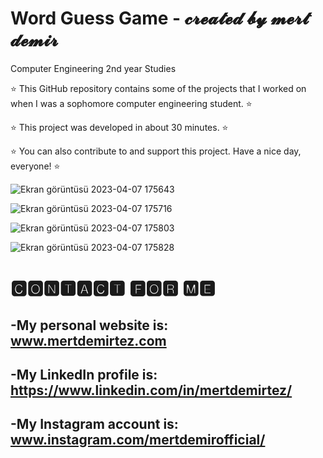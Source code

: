# Word Guess Game - 𝓬𝓻𝓮𝓪𝓽𝓮𝓭 𝓫𝔂 𝓶𝓮𝓻𝓽 𝓭𝓮𝓶𝓲𝓻
 
Computer Engineering 2nd year Studies
 
⭐ This GitHub repository contains some of the projects that I worked on when I was a sophomore computer engineering student. ⭐

⭐ This project was developed in about 30 minutes. ⭐
 
⭐ You can also contribute to and support this project. Have a nice day, everyone! ⭐

![Ekran görüntüsü 2023-04-07 175643](https://user-images.githubusercontent.com/101717064/230630674-f37fd188-dfd3-44eb-994a-1c4bc273ebc2.png)

![Ekran görüntüsü 2023-04-07 175716](https://user-images.githubusercontent.com/101717064/230630677-f473a036-0627-4981-8255-e457c6903086.png)

![Ekran görüntüsü 2023-04-07 175803](https://user-images.githubusercontent.com/101717064/230630683-562babae-68a5-4d60-b160-4b7f1ed3eac0.png)

![Ekran görüntüsü 2023-04-07 175828](https://user-images.githubusercontent.com/101717064/230630687-322376ba-565d-4933-83c4-b810d8b0d1c7.png)

# 🅲🅾🅽🆃🅰🅲🆃 🅵🅾🆁 🅼🅴
-My personal website is: www.mertdemirtez.com
- 
-My LinkedIn profile is: https://www.linkedin.com/in/mertdemirtez/
-
-My Instagram account is: www.instagram.com/mertdemirofficial/
-
